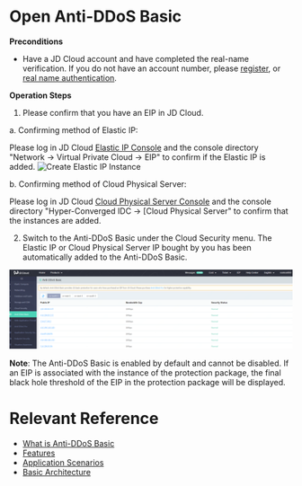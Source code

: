 # Open Anti-DDoS Basic

**Preconditions**

- Have a JD Cloud account and have completed the real-name verification. If you do not have an account number, please [register](https://accounts.jdcloud.com/p/regPage?source=jdcloud%26ReturnUrl=%2f%2fuc.jdcloud.com%2fpassport%2fcomplete%3freturnUrl%3dhttp%3A%2F%2Fuc.jdcloud.com%2Fredirect%2FloginRouter%3FreturnUrl%3Dhttps%253A%252F%252Fwww.jdcloud.com%252Fhelp%252Fdetail%252F734%252FisCatalog%252F1), or [real name authentication](https://uc.jdcloud.com/account/certify).

**Operation Steps**

1. Please confirm that you have an EIP in JD Cloud.

a. Confirming method of Elastic IP:

Please log in JD Cloud [Elastic IP Console](http://cns-console.jdcloud.com/host/pip/list) and the console directory "Network -> Virtual Private Cloud -> EIP" to confirm if the Elastic IP is added.
![Create Elastic IP Instance](https://github.com/jdcloudcom/cn/blob/Anti-DDoS/image/Basic%20Anti-DDos/instance%2003.png)

b. Confirming method of Cloud Physical Server:

Please log in JD Cloud [Cloud Physical Server Console](http://cps-console.jdcloud.com/list) and the console directory "Hyper-Converged IDC -> [Cloud Physical Server" to confirm that the instances are added.


2. Switch to the Anti-DDoS Basic under the Cloud Security menu. The Elastic IP or Cloud Physical Server IP bought by you has been automatically added to the Anti-DDoS Basic.

![Create Instance](../../../../image/Basic%20Anti-DDos/Instance02.png)

**Note**: The Anti-DDoS Basic is enabled by default and cannot be disabled. If an EIP is associated with the instance of the protection package, the final black hole threshold of the EIP in the protection package will be displayed.

# Relevant Reference
- [What is Anti-DDoS Basic](../Introduction/Product-Overview.md)
- [Features](../Introduction/Features.md)
- [Application Scenarios](../Introduction/Application-Scenarios.md)
- [Basic Architecture](../Introduction/Basic-Infrastructure.md)
